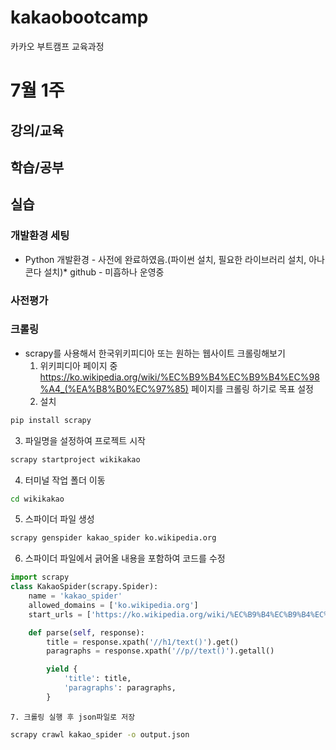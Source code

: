 # kakaobootcamp
카카오 부트캠프 교육과정 
# 7월 1주
## 강의/교육

## 학습/공부

## 실습
### 개발환경 세팅
* Python 개발환경 - 사전에 완료하였음.(파이썬 설치, 필요한 라이브러리 설치, 아나콘다 설치)* github - 미흡하나 운영중
### 사전평가
### 크롤링
* scrapy를 사용해서 한국위키피디아 또는 원하는 웹사이트 크롤링해보기
  1. 위키피디아 페이지 중 https://ko.wikipedia.org/wiki/%EC%B9%B4%EC%B9%B4%EC%98%A4_(%EA%B8%B0%EC%97%85) 페이지를 크롤링 하기로 목표 설정
  2. 설치 
```bash
pip install scrapy
```
  3. 파일명을 설정하여 프로젝트 시작
```bash     
scrapy startproject wikikakao 
```
  4. 터미널 작업 폴더 이동 
```bash
cd wikikakao
```
  5. 스파이더 파일 생성 
```bash
scrapy genspider kakao_spider ko.wikipedia.org
```
  6. 스파이더 파일에서 긁어올 내용을 포함하여 코드를 수정
```python
import scrapy
class KakaoSpider(scrapy.Spider):
    name = 'kakao_spider'
    allowed_domains = ['ko.wikipedia.org']
    start_urls = ['https://ko.wikipedia.org/wiki/%EC%B9%B4%EC%B9%B4%EC%98%A4_(%EA%B8%B0%EC%97%85)']

    def parse(self, response):
        title = response.xpath('//h1/text()').get()
        paragraphs = response.xpath('//p//text()').getall()

        yield {
            'title': title,
            'paragraphs': paragraphs,
        }
```
    7. 크롤링 실행 후 json파일로 저장 
```bash
scrapy crawl kakao_spider -o output.json
```
